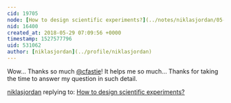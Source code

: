 ```yaml
---
cid: 19705
node: [How to design scientific experiments?](../notes/niklasjordan/05-28-2018/how-to-design-scientific-experiments)
nid: 16400
created_at: 2018-05-29 07:09:56 +0000
timestamp: 1527577796
uid: 531062
author: [niklasjordan](../profile/niklasjordan)
---
```


Wow... Thanks so much [@cfastie](/profile/cfastie)! It helps me so much... Thanks for taking the time to answer my question in such detail.

[niklasjordan](../profile/niklasjordan) replying to: [How to design scientific experiments?](../notes/niklasjordan/05-28-2018/how-to-design-scientific-experiments)

